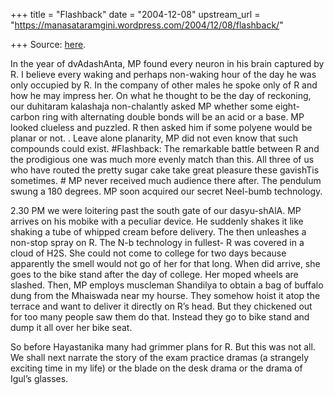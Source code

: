 +++
title = "Flashback"
date = "2004-12-08"
upstream_url = "https://manasataramgini.wordpress.com/2004/12/08/flashback/"

+++
Source: [here](https://manasataramgini.wordpress.com/2004/12/08/flashback/).

In the year of dvAdashAnta, MP found every neuron in his brain captured by R. I believe every waking and perhaps non-waking hour of the day he was only occupied by R. In the company of other males he spoke only of R and how he may impress her. On what he thought to be the day of reckoning, our duhitaram kalashaja non-chalantly asked MP whether some eight-carbon ring with alternating double bonds will be an acid or a base. MP looked clueless and puzzled. R then asked him if some polyene would be planar or not. . Leave alone planarity, MP did not even know that such compounds could exist. #Flashback: The remarkable battle between R and the prodigious one was much more evenly match than this. All three of us who have routed the pretty sugar cake take great pleasure these gavishTis sometimes. # MP never received much audience there after. The pendulum swung a 180 degrees. MP soon acquired our secret Neel-bumb technology.

2.30 PM we were loitering past the south gate of our dasyu-shAlA. MP arrives on his mobike with a peculiar device. He suddenly shakes it like shaking a tube of whipped cream before delivery. The then unleashes a non-stop spray on R. The N-b technology in fullest- R was covered in a cloud of H2S. She could not come to college for two days because apparently the smell would not go of her for that long. When did arrive, she goes to the bike stand after the day of college. Her moped wheels are slashed. Then, MP employs muscleman Shandilya to obtain a bag of buffalo dung from the Mhaiswada near my hourse. They somehow hoist it atop the terrace and want to deliver it directly on R’s head. But they chickened out for too many people saw them do that. Instead they go to bike stand and dump it all over her bike seat.

So before Hayastanika many had grimmer plans for R. But this was not all. We shall next narrate the story of the exam practice dramas (a strangely exciting time in my life) or the blade on the desk drama or the drama of Igul’s glasses.

